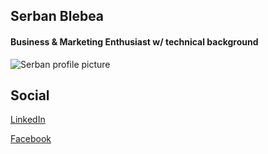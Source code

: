 Serban Blebea
-------------

#### Business & Marketing Enthusiast w/ technical background

![Serban profile
picture](https://i.ibb.co/r5dJK1v/DSC-7247.jpg)
## Social

[LinkedIn](https://www.linkedin.com/in/serban-blebea)

[Facebook](https://www.facebook.com/Sherby4)
